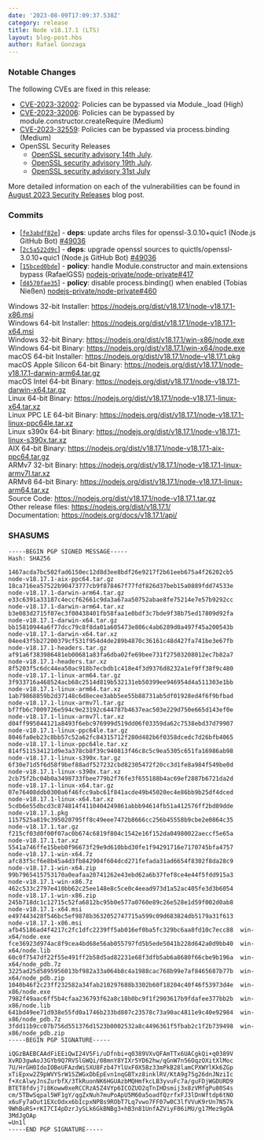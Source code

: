 ```yaml
---
date: '2023-08-09T17:09:37.538Z'
category: release
title: Node v18.17.1 (LTS)
layout: blog-post.hbs
author: Rafael Gonzaga
---
```


### Notable Changes

The following CVEs are fixed in this release:

- [CVE-2023-32002](https://cve.mitre.org/cgi-bin/cvename.cgi?name=CVE-2023-32002): Policies can be bypassed via Module.\_load (High)
- [CVE-2023-32006](https://cve.mitre.org/cgi-bin/cvename.cgi?name=CVE-2023-32006): Policies can be bypassed by module.constructor.createRequire (Medium)
- [CVE-2023-32559](https://cve.mitre.org/cgi-bin/cvename.cgi?name=CVE-2023-32559): Policies can be bypassed via process.binding (Medium)
- OpenSSL Security Releases
  - [OpenSSL security advisory 14th July](https://mta.openssl.org/pipermail/openssl-announce/2023-July/000264.html).
  - [OpenSSL security advisory 19th July](https://mta.openssl.org/pipermail/openssl-announce/2023-July/000265.html).
  - [OpenSSL security advisory 31st July](https://mta.openssl.org/pipermail/openssl-announce/2023-July/000267.html)

More detailed information on each of the vulnerabilities can be found in [August 2023 Security Releases](https://nodejs.org/en/blog/vulnerability/august-2023-security-releases/) blog post.

### Commits

- \[[`fe3abdf82e`](https://github.com/nodejs/node/commit/fe3abdf82e)] - **deps**: update archs files for openssl-3.0.10+quic1 (Node.js GitHub Bot) [#49036](https://github.com/nodejs/node/pull/49036)
- \[[`2c5a522d9c`](https://github.com/nodejs/node/commit/2c5a522d9c)] - **deps**: upgrade openssl sources to quictls/openssl-3.0.10+quic1 (Node.js GitHub Bot) [#49036](https://github.com/nodejs/node/pull/49036)
- \[[`15bced0bde`](https://github.com/nodejs/node/commit/15bced0bde)] - **policy**: handle Module.constructor and main.extensions bypass (RafaelGSS) [nodejs-private/node-private#417](https://github.com/nodejs-private/node-private/pull/417)
- \[[`d4570fae35`](https://github.com/nodejs/node/commit/d4570fae35)] - **policy**: disable process.binding() when enabled (Tobias Nießen) [nodejs-private/node-private#460](https://github.com/nodejs-private/node-private/pull/460)

Windows 32-bit Installer: https://nodejs.org/dist/v18.17.1/node-v18.17.1-x86.msi \
Windows 64-bit Installer: https://nodejs.org/dist/v18.17.1/node-v18.17.1-x64.msi \
Windows 32-bit Binary: https://nodejs.org/dist/v18.17.1/win-x86/node.exe \
Windows 64-bit Binary: https://nodejs.org/dist/v18.17.1/win-x64/node.exe \
macOS 64-bit Installer: https://nodejs.org/dist/v18.17.1/node-v18.17.1.pkg \
macOS Apple Silicon 64-bit Binary: https://nodejs.org/dist/v18.17.1/node-v18.17.1-darwin-arm64.tar.gz \
macOS Intel 64-bit Binary: https://nodejs.org/dist/v18.17.1/node-v18.17.1-darwin-x64.tar.gz \
Linux 64-bit Binary: https://nodejs.org/dist/v18.17.1/node-v18.17.1-linux-x64.tar.xz \
Linux PPC LE 64-bit Binary: https://nodejs.org/dist/v18.17.1/node-v18.17.1-linux-ppc64le.tar.xz \
Linux s390x 64-bit Binary: https://nodejs.org/dist/v18.17.1/node-v18.17.1-linux-s390x.tar.xz \
AIX 64-bit Binary: https://nodejs.org/dist/v18.17.1/node-v18.17.1-aix-ppc64.tar.gz \
ARMv7 32-bit Binary: https://nodejs.org/dist/v18.17.1/node-v18.17.1-linux-armv7l.tar.xz \
ARMv8 64-bit Binary: https://nodejs.org/dist/v18.17.1/node-v18.17.1-linux-arm64.tar.xz \
Source Code: https://nodejs.org/dist/v18.17.1/node-v18.17.1.tar.gz \
Other release files: https://nodejs.org/dist/v18.17.1/ \
Documentation: https://nodejs.org/docs/v18.17.1/api/

### SHASUMS

```
-----BEGIN PGP SIGNED MESSAGE-----
Hash: SHA256

1467acda7bc502fad6150ec12d8d3ee8bdf26e9217f2b61eeb675a4f26202cb5  node-v18.17.1-aix-ppc64.tar.gz
18ca716ea57522b90473777cb9f878467f77fdf826d37beb15a0889fdd74533e  node-v18.17.1-darwin-arm64.tar.gz
e33c6391a33187c4eccf62661c9da3a67aa50752abae8fe75214e7e57b9292cc  node-v18.17.1-darwin-arm64.tar.xz
b3e083d2715f07ec3f00438401fb58faa1e0bdf3c7bde9f38b75ed17809d92fa  node-v18.17.1-darwin-x64.tar.gz
bb15810944a6f77dcc79c8f8da01a605473e806c4ab6289d0a497f45a200543b  node-v18.17.1-darwin-x64.tar.xz
04ee43f5b27200379cf531f954d4de289b4870c36161c48d427fa741be3e67fb  node-v18.17.1-headers.tar.gz
af91a6f383986481eb00681a83fa6dba02fe69bee731f27503208012ec7b82a7  node-v18.17.1-headers.tar.xz
8f5203f5c6dc44ea50ac918b7ecbdb1c418e4f3d9376d8232a1ef9ff38f9c480  node-v18.17.1-linux-arm64.tar.gz
3f933716a468524acb68c2514d819b532131eb50399ee946954d4a511303e1bb  node-v18.17.1-linux-arm64.tar.xz
1ab79868859b2d37148c6d8ecee3abb5ee55b88731ab5df01928ed4f6f9bfbad  node-v18.17.1-linux-armv7l.tar.gz
bf7fb6c7009726e594c9e23192c644787b4637eac503e229d750e665d143ef0e  node-v18.17.1-linux-armv7l.tar.xz
d04ff995044121a8493f6ebc976999d519dd06f03359da62c7538ebd37d79907  node-v18.17.1-linux-ppc64le.tar.gz
8046fa0eb23c8bb57c52a62fc84315712f280d482b6f0358dcedc7d26bfb4065  node-v18.17.1-linux-ppc64le.tar.xz
814f511534121d9e3a378cb8f39c940813f46c8c5c9ea5305c651fa16986ab98  node-v18.17.1-linux-s390x.tar.gz
6f30e71d5f6d58f9bef88adf527232cbd82305472f20cc3d1fe8a984f549be0d  node-v18.17.1-linux-s390x.tar.xz
2cb75f2bc04b0a3498733fbee779b2f76fe3f655188b4ac69ef2887b6721da2d  node-v18.17.1-linux-x64.tar.gz
07e76408ddb0300a6f46fcc9abc61f841acde49b45020ec4e86bb9b25df4dced  node-v18.17.1-linux-x64.tar.xz
5cdb6e55dbcd3c874814f4110404249861abbb94614fb51a412576ff2bd89dde  node-v18.17.1.pkg
1157525a819c395020795ff8c49eee7472b8666cc256b45558b9cbe2e0864c35  node-v18.17.1.tar.gz
f215cf03d0f00f07ac0b674c6819f804c1542e16f152da04980022aeccf5e65a  node-v18.17.1.tar.xz
5541a746ffe15beb0f96673f29e9d610bbd30fe1f94291716e7170745bfa4757  node-v18.17.1-win-x64.7z
afc83f5cf6e8b45a4d3fb842904f604dcd271fefada31ad6654f8302f8da28c9  node-v18.17.1-win-x64.zip
99b7965415753170a0eafaa20741262e43ebd62a6b37fef8ce4e44f5fdd915a3  node-v18.17.1-win-x86.7z
462c533c2797e410bb62c25ee148e8c5ce0c4eead973d1a52ac405fe3d3b6054  node-v18.17.1-win-x86.zip
245b718dc1c12715c52fa6812bc95b0e577a0760e89c26e528e1d59f002d0ab8  node-v18.17.1-x64.msi
e497443428f546bc5ef9878b3632052747715a599c09d683824db5179a31f613  node-v18.17.1-x86.msi
afb45186ad4f4217c2fc1dfc2239ff5ab016ef0ba5fc329bc6aa8fd10c7ecc88  win-x64/node.exe
fce36923d974ac8f9cea4bd68e56ab055797fd5b5ede5041b228d642a0d9bb40  win-x64/node.lib
60c0f7547df22f55e491ff2b58d5ad82231e68f3dfb5ab6a8680f66cbe9b196a  win-x64/node_pdb.7z
3225ad25d5895956013bf982a33a064b8c4a1988cac768b99e7af8465687b77b  win-x64/node_pdb.zip
1040b46f2c23ff232582a34fab210297688b3302b60f18204c40f46f53973d4e  win-x86/node.exe
7982f49aac6ff5b4cfaa236793f62a8c18b0bc9f1f2903617b9fdafee377bb2b  win-x86/node.lib
641bd49ee71d938e55fd0a1746b233bd807c23578c73a90ac4811e9c40e92984  win-x86/node_pdb.7z
3fdd11b9cc07b756d551376d1523b0002532a8c4496361f5fbab2c1f2b739498  win-x86/node_pdb.zip
-----BEGIN PGP SIGNATURE-----

iQGzBAEBCAAdFiEEiQwI24V5Fi/uDfnbi+q0389VXvQFAmTTx6UACgkQi+q0389V
XvRD3gwAoJ3GYb9Q7RV5lGWQi/08mnY8YIXr5YD62hw/qGnW7n56OqzOXitXlMoc
7U/HrGH0IdoIOBeUFAzdWiSXU8Fzb47YlUxF0X5Bz33mPkB28lamCPXWYlKk6ZGp
xTiEpxw2Z9pWVYSrW1SZWGxDbEpEvn1nqGBTxz8inklRV/KtA9g75g26dnJNziIc
f+XcAlwyJnsZurbfX/3TkRuonNK6HGUAzbMQHmfkcLB3yvuFc7a/guFDjWGDURD9
BTET8fdvj7i8Koww0xeRCCRzA5Z4VYp6ICOZUO2qTnIHDsmij3x8zVMfgPu80S4s
cm/5TBwSqpal5WF1gY/qgZxNuh7muPoApU5M60a5oadfQzrfxFJ3lDnWftdp6tNO
x6uFy7aOut1EXcOdxx6bIcpxNPBs9RObT7Lq7vwo7FF07w0C3lfVVuK9rUn7N57k
9WhBuRS+rKI7CI4pDzrJySLk6GkBNBg3+hB3n81UnfAZViyF06iMU/g17Mez9gOA
3MdJgOAp
=Un1l
-----END PGP SIGNATURE-----

```
